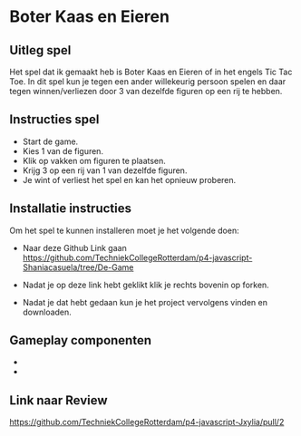 # Boter Kaas en Eieren

## Uitleg spel

Het spel dat ik gemaakt heb is Boter Kaas en Eieren of in het engels Tic Tac Toe.
In dit spel kun je tegen een ander willekeurig persoon spelen en daar tegen winnen/verliezen door 3 van dezelfde figuren op een rij te hebben.

## Instructies spel
* Start de game.
* Kies 1 van de figuren.
* Klik op vakken om figuren te plaatsen.
* Krijg 3 op een rij van 1 van dezelfde figuren.
* Je wint of verliest het spel en kan het opnieuw proberen.

## Installatie instructies

Om het spel te kunnen installeren moet je het volgende doen:

* Naar deze Github Link gaan https://github.com/TechniekCollegeRotterdam/p4-javascript-Shaniacasuela/tree/De-Game

* Nadat je op deze link hebt geklikt klik je rechts bovenin op forken.

* Nadat je dat hebt gedaan kun je het project vervolgens vinden en downloaden.

## Gameplay componenten
*
*

## Link naar Review
https://github.com/TechniekCollegeRotterdam/p4-javascript-Jxylia/pull/2